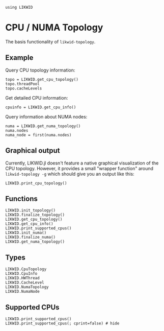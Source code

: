 ```@setup likwid
using LIKWID
```

# CPU / NUMA Topology

The basis functionality of `likwid-topology`.

## Example

Query CPU topology information:
```@repl likwid
topo = LIKWID.get_cpu_topology()
topo.threadPool
topo.cacheLevels
```

Get detailed CPU information:
```@repl likwid
cpuinfo = LIKWID.get_cpu_info()
```

Query information about NUMA nodes:

```@repl likwid
numa = LIKWID.get_numa_topology()
numa.nodes
numa_node = first(numa.nodes)
```

## Graphical output
Currently, LIKWID.jl doesn't feature a native graphical visualization of the CPU topology. However, it provides a small "wrapper function" around `likwid-topology -g` which should give you an output like this:
```@repl likwid
LIKWID.print_cpu_topology()
```

## Functions

```@docs
LIKWID.init_topology()
LIKWID.finalize_topology()
LIKWID.get_cpu_topology()
LIKWID.get_cpu_info()
LIKWID.print_supported_cpus()
LIKWID.init_numa()
LIKWID.finalize_numa()
LIKWID.get_numa_topology()
```

## Types

```@docs
LIKWID.CpuTopology
LIKWID.CpuInfo
LIKWID.HWThread
LIKWID.CacheLevel
LIKWID.NumaTopology
LIKWID.NumaNode
```

## Supported CPUs

```@repl likwid
LIKWID.print_supported_cpus()
LIKWID.print_supported_cpus(; cprint=false) # hide
```